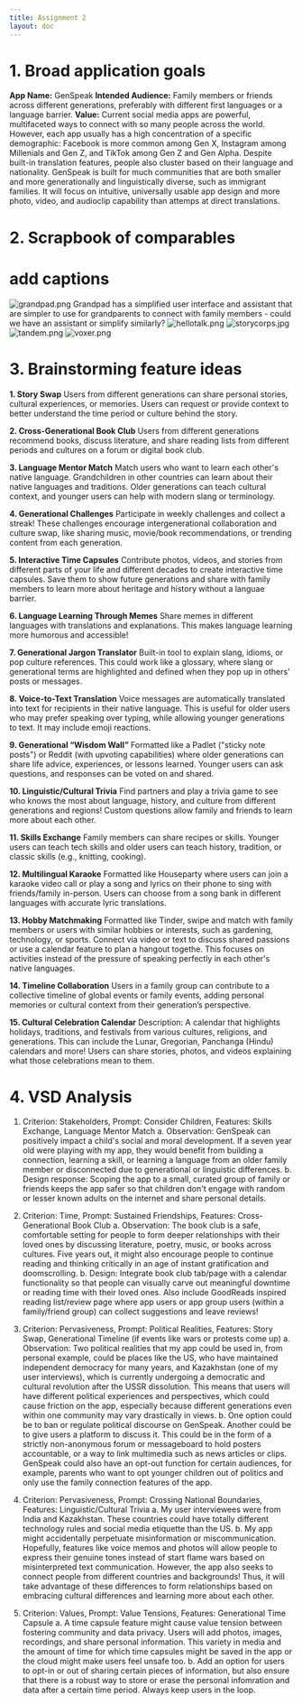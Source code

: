```yaml
---
title: Assignment 2
layout: doc
---
```


# 1. Broad application goals
**App Name:** GenSpeak
**Intended Audience:** Family members or friends across different generations, preferably with different first languages or a language barrier.
**Value:** Current social media apps are powerful, multifaceted ways to connect with so many people across the world. However, each app usually has a high concentration of a specific demographic: Facebook is more common among Gen X, Instagram among Millenials and Gen Z, and TikTok among Gen Z and Gen Alpha. Despite built-in translation features, people also cluster based on their language and nationality. GenSpeak is built for much communities that are both smaller and more generationally and linguistically diverse, such as immigrant families. It will focus on intuitive, universally usable app design and more photo, video, and audioclip capability than attemps at direct translations.

# 2. Scrapbook of comparables

# add captions
![grandpad.png](grandpad.png)
Grandpad has a simplified user interface and assistant that are simpler to use for grandparents to connect with family members - could we have an assistant or simplify similarly?
![hellotalk.png](hellotalk.png)
![storycorps.jpg](storycorps.jpg)
![tandem.png](tandem.png)
![voxer.png](voxer.png)

# 3. Brainstorming feature ideas

**1. Story Swap**
Users from different generations can share personal stories, cultural experiences, or memories. Users can request or provide context to better understand the time period or culture behind the story.

**2. Cross-Generational Book Club**
Users from different generations recommend books, discuss literature, and share reading lists from different periods and cultures on a forum or digital book club.

**3. Language Mentor Match**
Match users who want to learn each other's native language. Grandchildren in other countries can learn about their native languages and traditions. Older generations can teach cultural context, and younger users can help with modern slang or terminology.

**4. Generational Challenges**
Participate in weekly challenges and collect a streak! These challenges encourage intergenerational collaboration and culture swap, like sharing music, movie/book recommendations, or trending content from each generation.

**5. Interactive Time Capsules**
Contribute photos, videos, and stories from different parts of your life and different decades to create interactive time capsules. Save them to show future generations and share with family members to learn more about heritage and history without a languae barrier.

**6. Language Learning Through Memes**
Share memes in different languages with translations and explanations. This makes language learning more humorous and accessible!

**7. Generational Jargon Translator**
Built-in tool to explain slang, idioms, or pop culture references. This could work like a glossary, where slang or generational terms are highlighted and defined when they pop up in others' posts or messages.

**8. Voice-to-Text Translation**
Voice messages are automatically translated into text for recipients in their native language. This is useful for older users who may prefer speaking over typing, while allowing younger generations to text. It may include emoji reactions.

**9. Generational “Wisdom Wall”**
Formatted like a Padlet ("sticky note posts") or Reddit (with upvoting capabilities) where older generations can share life advice, experiences, or lessons learned. Younger users can ask questions, and responses can be voted on and shared.

**10. Linguistic/Cultural Trivia**
Find partners and play a trivia game to see who knows the most about language, history, and culture from different generations and regions! Custom questions allow family and friends to learn more about each other.

**11. Skills Exchange**
Family members can share recipes or skills. Younger users can teach tech skills and older users can teach history, tradition, or classic skills (e.g., knitting, cooking).

**12. Multilingual Karaoke**
Formatted like Houseparty where users can join a karaoke video call or play a song and lyrics on their phone to sing with friends/family in-person. Users can choose from a song bank in different languages with accurate lyric translations.

**13. Hobby Matchmaking**
Formatted like Tinder, swipe and match with family members or users with similar hobbies or interests, such as gardening, technology, or sports. Connect via video or text to discuss shared passions or use a calendar feature to plan a hangout togethe. This focuses on activities instead of the pressure of speaking perfectly in each other's native languages.

**14. Timeline Collaboration**
Users in a family group can contribute to a collective timeline of global events or family events, adding personal memories or cultural context from their generation’s perspective.

**15. Cultural Celebration Calendar**
Description: A calendar that highlights holidays, traditions, and festivals from various cultures, religions, and generations. This can include the Lunar, Gregorian, Panchanga (Hindu) calendars and more! Users can share stories, photos, and videos explaining what those celebrations mean to them.


# 4. VSD Analysis
1. Criterion: Stakeholders, Prompt: Consider Children, Features: Skills Exchange, Language Mentor Match
    a. Observation: GenSpeak can positively impact a child's social and moral development. If a seven year old were playing with my app, they would benefit from building a connection, learning a skill, or learning a language from an older family member or disconnected due to generational or linguistic differences.
    b. Design response: Scoping the app to a small, curated group of family or friends keeps the app safer so that children don't engage with random or lesser known adults on the internet and share personal details.

2. Criterion: Time, Prompt: Sustained Friendships, Features: Cross-Generational Book Club
    a. Observation: The book club is a safe, comfortable setting for people to form deeper relationships with their loved ones by discussing literature, poetry, music, or books across cultures. Five years out, it might also encourage people to continue reading and thinking critically in an age of instant gratification and doomscrolling.
    b. Design: Integrate book club tab/page with a calendar functionality so that people can visually carve out meaningful downtime or reading time with their loved ones. Also include GoodReads inspired reading list/review page where app users or app group users (within a family/friend group) can collect suggestions and leave reviews!

3. Criterion: Pervasiveness, Prompt: Political Realities, Features: Story Swap, Generational Timeline (if events like wars or protests come up)
    a. Observation: Two political realities that my app could be used in, from personal example, could be places like the US, who have maintained independent democracy for many years, and Kazakhstan (one of my user interviews), which is currently undergoing a democratic and cultural revolution after the USSR dissolution. This means that users will have different political experiences and perspectives, which could cause friction on the app, especially because different generations even within one community may vary drastically in views.
    b. One option could be to ban or regulate political discourse on GenSpeak. Another could be to give users a platform to discuss it. This could be in the form of a strictly non-anonymous forum or messageboard to hold posters accountable, or a way to link multimedia such as news articles or clips. GenSpeak could also have an opt-out function for certain audiences, for example, parents who want to opt younger children out of politics and only use the family connection features of the app.

4. Criterion: Pervasiveness, Prompt: Crossing National Boundaries, Features: Linguistic/Cultural Trivia
    a. My user interviewees were from India and Kazakhstan. These countries could have totally different technology rules and social media etiquette than the US.
    b. My app might accidentally perpetuate misinformation or miscommunication. Hopefully, features like voice memos and photos will allow people to express their genuine tones instead of start flame wars based on misinterpreted text communication. However, the app also seeks to connect people from different countries and backgrounds! Thus, it will take advantage of these differences to form relationships based on embracing cultural differences and learning more about each other.

5. Criterion: Values, Prompt: Value Tensions, Features: Generational Time Capsule
    a. A time capsule feature might cause value tension between fostering community and data privacy. Users will add photos, images, recordings, and share personal information. This variety in media and the amount of time for which time capsules might be saved in the app or the cloud might make users feel unsafe too.
    b. Add an option for users to opt-in or out of sharing certain pieces of information, but also ensure that there is a robust way to store or erase the personal infomration and data after a certain time period. Always keep users in the loop.
